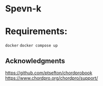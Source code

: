 # Spevn-k

# Requirements:

`docker`
`docker compose up`

## Acknowledgments

https://github.com/ptsefton/chordprobook
https://www.chordpro.org/chordpro/support/
